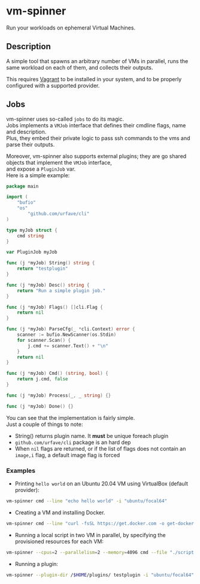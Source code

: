 # vm-spinner

Run your workloads on ephemeral Virtual Machines.

## Description

A simple tool that spawns an arbitrary number of VMs in parallel, runs the same workload on each of them, and collects their outputs.

This requires [Vagrant](https://www.vagrantup.com/) to be installed in your system, and to be properly configured with a supported provider.

## Jobs

vm-spinner uses so-called `jobs` to do its magic.  
Jobs implements a `VMJob` interface that defines their cmdline flags, name and description.  
Plus, they embed their private logic to pass ssh commands to the vms and parse their outputs.  

Moreover, vm-spinner also supports external plugins; they are go shared objects that implement the `VMJob` interface,  
and expose a `PluginJob` var.  
Here is a simple example:
```go
package main

import (
	"bufio"
	"os"
    	"github.com/urfave/cli"
)

type myJob struct {
	cmd string
}

var PluginJob myJob

func (j *myJob) String() string {
	return "testplugin"
}

func (j *myJob) Desc() string {
	return "Run a simple plugin job."
}

func (j *myJob) Flags() []cli.Flag {
	return nil
}

func (j *myJob) ParseCfg(_ *cli.Context) error {
	scanner := bufio.NewScanner(os.Stdin)
	for scanner.Scan() {
		j.cmd += scanner.Text() + "\n"
	}
	return nil
}

func (j *myJob) Cmd() (string, bool) {
	return j.cmd, false
}

func (j *myJob) Process(_, _ string) {}

func (j *myJob) Done() {}
```

You can see that the implementation is fairly simple.  
Just a couple of things to note:

* String() returns plugin name. It **must** be unique foreach plugin
* `github.com/urfave/cli` package is an hard dep
* When `nil` flags are returned, or if the list of flags does not contain an `image,i` flag, a default image flag is forced

### Examples

* Printing `hello world` on an Ubuntu 20.04 VM using VirtualBox (default provider):
```bash
vm-spinner cmd --line "echo hello world" -i "ubuntu/focal64"
```

* Creating a VM and installing Docker.
```bash
vm-spinner cmd --line "curl -fsSL https://get.docker.com -o get-docker.sh && sh ./get-docker.sh" -i "ubuntu/focal64"
```

* Running a local script in two VM in parallel, by specifying the provisioned resources for each VM:
```bash
vm-spinner --cpus=2 --parallelism=2 --memory=4096 cmd --file "./script.sh" -i "ubuntu/focal64" -i "ubuntu/bionic64"
```

* Running a plugin:
```bash
vm-spinner --plugin-dir /$HOME/plugins/ testplugin -i "ubuntu/focal64"
```
